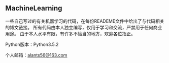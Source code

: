 ## MachineLearning

一些自己写过的有关机器学习的代码，在每份READEME文件中给出了与代码相关的博文链接。
所有代码由本人独立编写，仅用于学习和交流，严禁用于任何商业用途。
由于本人水平有限，有许多不恰当的地方，欢迎各位指正。

Python版本：Python3.5.2

个人邮箱：<alants56@163.com>
